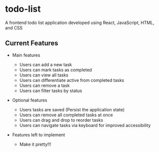 # todo-list
A frontend todo list application developed using React, JavaScript, HTML, and CSS

## Current Features
- Main features
  - Users can add a new task
  - Users can mark tasks as completed
  - Users can view all tasks 
  - Users can differentiate active from completed tasks
  - Users can remove a task
  - Users can filter tasks by status
    
- Optional features
  - Users tasks are saved (Persist the application state)
  - Users can remove all completed tasks at once
  - Users can drag and drop to reorder tasks
  - Users can navigate tasks via keyboard for improved accessibility

- Features left to implement
  - Make it pretty!!!
